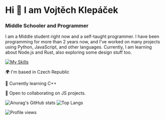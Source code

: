 

# Hi 👋 I am Vojtěch Klepáček
### Middle Schooler and Programmer
I am a Middle student right now and a self-taught programmer. I have been programming for more than 2 years now, and I've worked on many projects using Python, JavaScript, and other languages. Currently, I am learning about Node.js and Rust, also exploring some design stuff too.

[![My Skills](https://skillicons.dev/icons?i=js,html,svelte,css,python,rust,kotlin)](https://skillicons.dev)

🌍 I'm based in Czech Republic

🚀 Currently learning C++

🤝 Open to collaborating on JS projects.

![Anurag's GitHub stats](https://github-readme-stats.vercel.app/api?username=ApexV2&show_icons=true&theme=dark) 
![Top Langs](https://github-readme-stats.vercel.app/api/top-langs/?username=ApexV2&layout=compact&theme=dark)

![Profile views](https://komarev.com/ghpvc/?username=ApexV2&color=blue)
